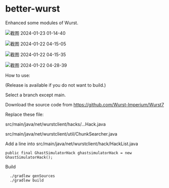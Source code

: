 # better-wurst
Enhanced some modules of Wurst.

![截图 2024-01-23 01-14-40](https://github.com/xbound/better-wurst/assets/54498130/d250f818-40af-406d-b9f9-1576f1746e37)

![截图 2024-01-22 04-15-05](https://github.com/xbound/better-wurst/assets/54498130/3aea35ea-380f-4ef4-944b-74d69481379b)

![截图 2024-01-22 04-15-35](https://github.com/xbound/better-wurst/assets/54498130/02b28b88-dd28-4ae0-9f11-77caefb50856)

![截图 2024-01-22 04-28-39](https://github.com/xbound/better-wurst/assets/54498130/9a98ff61-1dc6-4f83-99f8-d5871289dfc6)

How to use:

(Release is available if you do not want to build.)

Select a branch except main.

Download the source code from https://github.com/Wurst-Imperium/Wurst7

Replace these file:

  src/main/java/net/wurstclient/hacks/...Hack.java
  
  src/main/java/net/wurstclient/util/ChunkSearcher.java

Add a line into src/main/java/net/wurstclient/hack/HackList.java
```
public final GhastSimulatorHack ghastsimulatorHack = new GhastSimulatorHack();
```
Build
```
  ./gradlew genSources
  ./gradlew build
```
